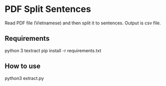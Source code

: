 # PDF Split Sentences
Read PDF file (Vietnamese) and then split it to sentences. Output is csv file.
## Requirements
python 3
textract
pip install -r requirements.txt
## How to use
python3 extract.py
